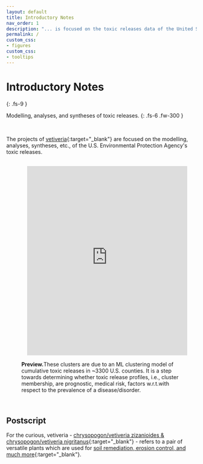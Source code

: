 ```yaml
---
layout: default
title: Introductory Notes
nav_order: 1
description: "... is focused on the toxic releases data of the United States Environmental Protection Agency"
permalink: /
custom_css:
- figures 
custom_css:
- tooltips
---
```


# Introductory Notes
{: .fs-9 }

Modelling, analyses, and syntheses of toxic releases.
{: .fs-6 .fw-300 }

<br>

The projects of [vetiveria](https://github.com/vetiveria){:target="\_blank"} are focused on the modelling, analyses, syntheses, etc., of the U.S. Environmental Protection Agency's  toxic releases.

<figure>
  <iframe src="https://nbviewer.jupyter.org/github/vetiveria/cluster/blob/master/graphs/eigendecomposition/clusters.html" style="width:100%;height:500px;padding:15;fill:true;border:none;">
  </iframe>
  <figcaption><b>Preview.</b>These clusters are due to an ML clustering model of cumulative toxic releases in  ~3300 U.S. counties.  It is a step towards determining
              whether toxic release profiles, i.e., cluster membership, are prognostic, medical risk, factors 
              <span class="tooltip">w.r.t.<span class="tooltiptext">with respect to</span></span> the prevalence of a disease/disorder.</figcaption>
</figure>


<br>

## Postscript

For the curious, vetiveria - [chrysopogon/vetiveria zizanioides & chrysopogon/vetiveria nigritanus](https://www.sciencedirect.com/science/article/pii/S0254629913000318){:target="\_blank"} - refers to a pair of versatile plants which are used for [soil remediation, erosion control, and much more](https://pubmed.ncbi.nlm.nih.gov/?term=vetiveria){:target="\_blank"}.
